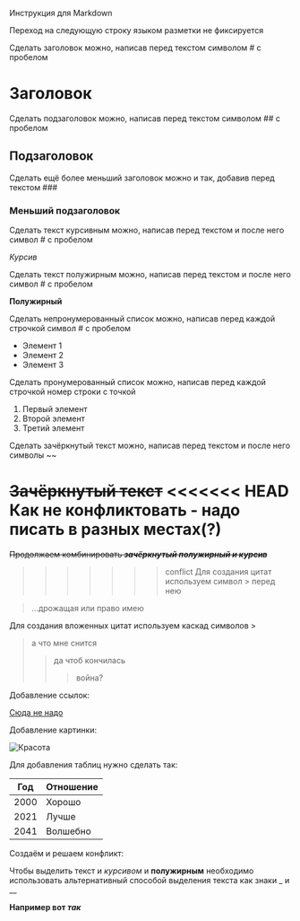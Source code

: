 Инструкция для Markdown

Переход на следующую строку языком разметки не фиксируется

Сделать заголовок можно, написав перед текстом символом # с пробелом

# Заголовок

Сделать подзаголовок можно, написав перед текстом символом ## с пробелом

## Подзаголовок

Сделать ещё более меньший заголовок можно и так, добавив перед текстом ###

### Меньший подзаголовок

Сделать текст курсивным можно, написав перед текстом и после него символ # с пробелом

*Курсив*

Сделать текст полужирным можно, написав перед текстом и после него символ # с пробелом

**Полужирный**

Сделать непронумерованный список можно, написав перед каждой строчкой символ # с пробелом

* Элемент 1
* Элемент 2
* Элемент 3

Сделать пронумерованный список можно, написав перед каждой строчкой номер строки с точкой

1. Первый элемент
2. Второй элемент
3. Третий элемент

Сделать зачёркнутый текст можно, написав перед текстом и после него символы ~~

~~Зачёркнутый текст~~
<<<<<<< HEAD
Как не конфликтовать - надо писать в разных местах(?) 
=======
~~Продолжаем комбинировать *__зачёркнутый полужирный и курсив__*~~

>>>>>>> conflict
Для создания цитат используем символ > перед нею

> ...дрожащая или право имею 

Для создания вложенных цитат используем каскад символов >

> а что мне снится
>> да чтоб кончилась
>>> война?

Добавление ссылок:

[Сюда не надо](https://vk.com)

Добавление картинки:

![Красота](/горигора.jpg "Мунку-Сардык")

Для добавления таблиц нужно сделать так:

|Год | Отношение|
|---|---|
|2000 | Хорошо|
|2021 | Лучше|
|2041 | Волшебно|

Создаём и решаем конфликт:

Чтобы выделить текст и *курсивом* и **полужирным** необходимо использовать альтернативный способой выделения текста как знаки _ и __

__Например вот *так*__